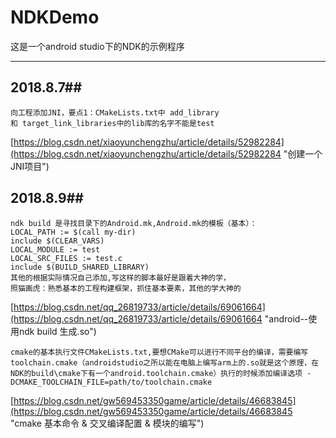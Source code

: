 # NDKDemo
 这是一个android studio下的NDK的示例程序

---

## 2018.8.7##
	向工程添加JNI，要点1：CMakeLists.txt中 add_library 
	和 target_link_libraries中的lib库的名字不能是test
[https://blog.csdn.net/xiaoyunchengzhu/article/details/52982284](https://blog.csdn.net/xiaoyunchengzhu/article/details/52982284 "创建一个JNI项目")
## 2018.8.9##
	ndk build 是寻找目录下的Android.mk,Android.mk的模板（基本）：
	LOCAL_PATH := $(call my-dir)
	include $(CLEAR_VARS)
	LOCAL_MODULE := test
	LOCAL_SRC_FILES := test.c
	include $(BUILD_SHARED_LIBRARY)
	其他的根据实际情况自己添加,写这样的脚本最好是跟着大神的学，
	照猫画虎：熟悉基本的工程构建框架，抓住基本要素，其他的学大神的
[https://blog.csdn.net/qq_26819733/article/details/69061664](https://blog.csdn.net/qq_26819733/article/details/69061664 "android--使用ndk build 生成.so")
	
	cmake的基本执行文件CMakeLists.txt,要想CMake可以进行不同平台的编译，需要编写toolchain.cmake（androidstudio之所以能在电脑上编写arm上的.so就是这个原理，在NDK的build\cmake下有一个android.toolchain.cmake）执行的时候添加编译选项 -DCMAKE_TOOLCHAIN_FILE=path/to/toolchain.cmake
[https://blog.csdn.net/gw569453350game/article/details/46683845](https://blog.csdn.net/gw569453350game/article/details/46683845 "cmake 基本命令 & 交叉编译配置 & 模块的编写")
